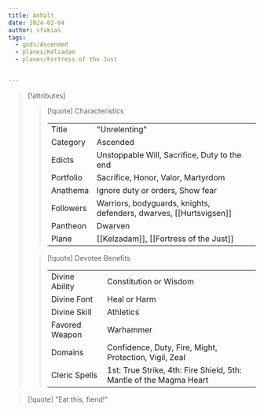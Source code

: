 ```yaml
---
title: Anhalt
date: 2024-02-04
author: sfakias
tags:
  - gods/Ascended
  - planes/Kelzadam
  - planes/Fortress of the Just


---
```

> [!attributes]
> 
> > [!quote] Characteristics
> >
> > | | |
> > | --- | --- |
> > | Title |  "Unrelenting" |
> > | Category |  Ascended |
> > | Edicts |  Unstoppable Will, Sacrifice, Duty to the end |
> > | Portfolio |  Sacrifice, Honor, Valor, Martyrdom |
> > | Anathema |  Ignore duty or orders, Show fear |
> > | Followers |  Warriors, bodyguards, knights, defenders, dwarves, [[Hurtsvigsen]] |
> > | Pantheon |  Dwarven |
> > | Plane |  [[Kelzadam]], [[Fortress of the Just]] |
>
> > [!quote] Devotee Benefits
> > 
> > | | |
> > | --- | --- |
> > | Divine Ability |  Constitution or Wisdom |
> > | Divine Font |  Heal or Harm |
> > | Divine Skill |  Athletics |
> > | Favored Weapon |  Warhammer |
> > | Domains |  Confidence, Duty, Fire, Might, Protection, Vigil, Zeal |
> > | Cleric Spells |  1st: True Strike, 4th: Fire Shield, 5th: Mantle of the Magma Heart |

> [!quote] 
>"Eat this, fiend!"